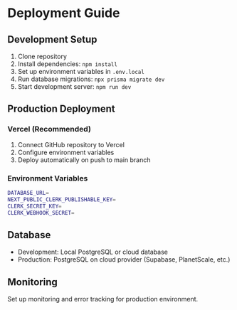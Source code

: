 # Deployment Guide

## Development Setup

1. Clone repository
2. Install dependencies: `npm install`
3. Set up environment variables in `.env.local`
4. Run database migrations: `npx prisma migrate dev`
5. Start development server: `npm run dev`

## Production Deployment

### Vercel (Recommended)

1. Connect GitHub repository to Vercel
2. Configure environment variables
3. Deploy automatically on push to main branch

### Environment Variables

```bash
DATABASE_URL=
NEXT_PUBLIC_CLERK_PUBLISHABLE_KEY=
CLERK_SECRET_KEY=
CLERK_WEBHOOK_SECRET=
```

## Database

- Development: Local PostgreSQL or cloud database
- Production: PostgreSQL on cloud provider (Supabase, PlanetScale, etc.)

## Monitoring

Set up monitoring and error tracking for production environment.
